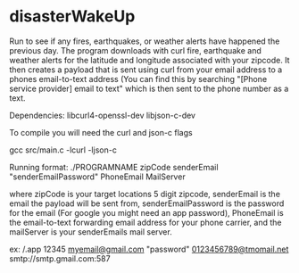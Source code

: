 # disasterWakeUp
Run to see if any fires, earthquakes, or weather alerts have happened the previous day.
The program downloads with curl fire, earthquake and weather alerts for the latitude and longitude associated with your zipcode. It then creates a payload that is sent using curl from your email address to a phones email-to-text address (You can find this by searching "[Phone service provider] email to text" which is then sent to the phone number as a text.

Dependencies:
libcurl4-openssl-dev
libjson-c-dev

To compile you will need the curl and json-c flags

gcc src/main.c -lcurl -ljson-c

Running format:
./PROGRAMNAME zipCode senderEmail "senderEmailPassword" PhoneEmail MailServer

where zipCode is your target locations 5 digit zipcode, senderEmail is the email the payload will be sent from, senderEmailPassword is the password for the email (For google you might need an app password), PhoneEmail is the email-to-text forwarding email address for your phone carrier, and the mailServer is your senderEmails mail server.

ex: 
/.app 12345 myemail@gmail.com "password" 0123456789@tmomail.net smtp://smtp.gmail.com:587
